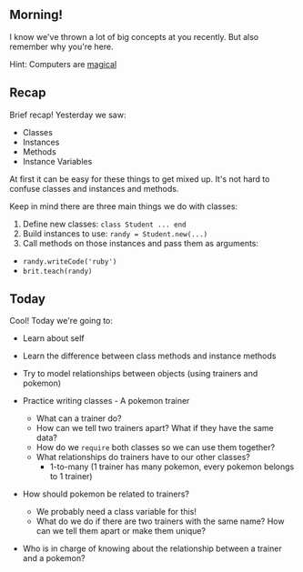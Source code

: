 ## Morning!


I know we've thrown a lot of big concepts at you recently.
But also remember why you're here.

Hint: Computers are [magical](https://raw.githubusercontent.com/tiy-atl-js-jan-2017/slides/master/images/magic.gif)




## Recap

Brief recap! Yesterday we saw:

* Classes
* Instances
* Methods
* Instance Variables

At first it can be easy for these things to get mixed up.
It's not hard to confuse classes and instances and methods.

Keep in mind there are three main things we do with classes:

1. Define new classes: `class Student ... end`
2. Build instances to use: `randy = Student.new(...)`
3. Call methods on those instances and pass them as arguments:
  * `randy.writeCode('ruby')`
  * `brit.teach(randy)`

## Today

Cool! Today we're going to:

* Learn about self
* Learn the difference between class methods and instance methods
* Try to model relationships between objects (using trainers and pokemon)

* Practice writing classes - A pokemon trainer
  * What can a trainer do?
  * How can we tell two trainers apart? What if they have the same data?
  * How do we `require` both classes so we can use them together?
  * What relationships do trainers have to our other classes?
    * 1-to-many (1 trainer has many pokemon, every pokemon belongs to 1 trainer)


* How should pokemon be related to trainers?
  * We probably need a class variable for this!
  * What do we do if there are two trainers with the same name? How can we tell them apart or make them unique?

* Who is in charge of knowing about the relationship between a trainer and a pokemon?
